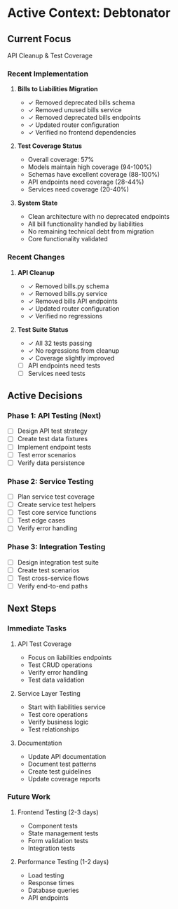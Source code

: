 # Active Context: Debtonator

## Current Focus
API Cleanup & Test Coverage

### Recent Implementation
1. **Bills to Liabilities Migration**
   - ✓ Removed deprecated bills schema
   - ✓ Removed unused bills service
   - ✓ Removed deprecated bills endpoints
   - ✓ Updated router configuration
   - ✓ Verified no frontend dependencies

2. **Test Coverage Status**
   - Overall coverage: 57%
   - Models maintain high coverage (94-100%)
   - Schemas have excellent coverage (88-100%)
   - API endpoints need coverage (28-44%)
   - Services need coverage (20-40%)

3. **System State**
   - Clean architecture with no deprecated endpoints
   - All bill functionality handled by liabilities
   - No remaining technical debt from migration
   - Core functionality validated

### Recent Changes
1. **API Cleanup**
   - ✓ Removed bills.py schema
   - ✓ Removed bills.py service
   - ✓ Removed bills API endpoints
   - ✓ Updated router configuration
   - ✓ Verified no regressions

2. **Test Suite Status**
   - ✓ All 32 tests passing
   - ✓ No regressions from cleanup
   - ✓ Coverage slightly improved
   - [ ] API endpoints need tests
   - [ ] Services need tests

## Active Decisions

### Phase 1: API Testing (Next)
- [ ] Design API test strategy
- [ ] Create test data fixtures
- [ ] Implement endpoint tests
- [ ] Test error scenarios
- [ ] Verify data persistence

### Phase 2: Service Testing
- [ ] Plan service test coverage
- [ ] Create service test helpers
- [ ] Test core service functions
- [ ] Test edge cases
- [ ] Verify error handling

### Phase 3: Integration Testing
- [ ] Design integration test suite
- [ ] Create test scenarios
- [ ] Test cross-service flows
- [ ] Verify end-to-end paths

## Next Steps

### Immediate Tasks
1. API Test Coverage
   - Focus on liabilities endpoints
   - Test CRUD operations
   - Verify error handling
   - Test data validation

2. Service Layer Testing
   - Start with liabilities service
   - Test core operations
   - Verify business logic
   - Test relationships

3. Documentation
   - Update API documentation
   - Document test patterns
   - Create test guidelines
   - Update coverage reports

### Future Work
1. Frontend Testing (2-3 days)
   - Component tests
   - State management tests
   - Form validation tests
   - Integration tests

2. Performance Testing (1-2 days)
   - Load testing
   - Response times
   - Database queries
   - API endpoints
